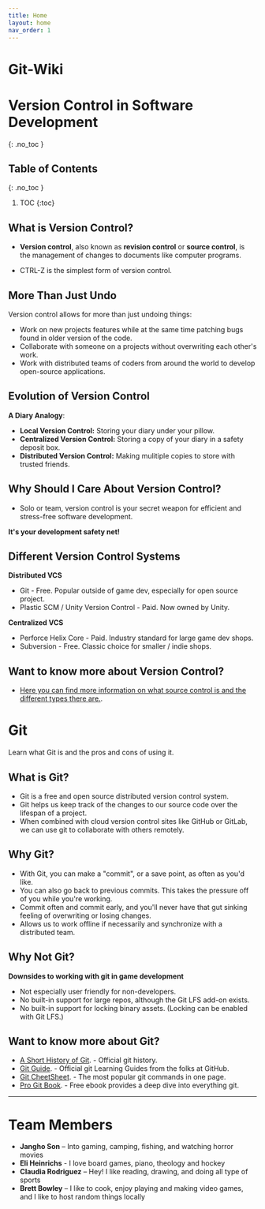 ```yaml
---
title: Home
layout: home
nav_order: 1
---
```


<!-- prettier-ignore-start -->
# **Git-Wiki**

# **Version Control in Software Development**
{: .no_toc }

## Table of Contents
{: .no_toc }

1. TOC
{:toc}

<!-- prettier-ignore-end -->

## What is Version Control?

- **Version control**, also known as **revision control** or **source control**, is the management of changes to documents like computer programs.

- CTRL-Z is the simplest form of version control.

## More Than Just Undo

Version control allows for more than just undoing things:
- Work on new projects features while at the same time patching bugs found in older version of the code.
- Collaborate with someone on a projects without overwriting each other's work.
- Work with distributed teams of coders from around the world to develop open-source applications.

## Evolution of Version Control

**A Diary Analogy**:

- **Local Version Control:** Storing your diary under your pillow.
- **Centralized Version Control:** Storing a copy of your diary in a safety deposit box.
- **Distributed Version Control:** Making mulitiple copies to store with trusted friends.

## Why Should I Care About Version Control?
- Solo or team, version control is your secret weapon for efficient and stress-free software development.

**It's your development safety net!**

## Different Version Control Systems

**Distributed VCS**
- Git - Free. Popular outside of game dev, especially for open source project.
- Plastic SCM / Unity Version Control - Paid. Now owned by Unity.

**Centralized VCS**
- Perforce Helix Core - Paid. Industry standard for large game dev shops.
- Subversion - Free. Classic choice for smaller / indie shops.

## Want to know more about Version Control?

- [Here you can find more information on what source control is and the different types there are.](https://git-scm.com/book/ms/v2/Getting-Started-About-Version-Control).



# Git

Learn what Git is and the pros and cons of using it. 

## What is Git?

- Git is a free and open source distributed version control system.
- Git helps us keep track of the changes to our source code over the lifespan of a project.
- When combined with cloud version control sites like GitHub or GitLab, we can use git to collaborate with others remotely.

## Why Git?

- With Git, you can make a "commit", or a save point, as often as you'd like.
- You can also go back to previous commits. This takes the pressure off of you while you're working.
- Commit often and commit early, and you'll never have that gut sinking feeling of overwriting or losing changes.
- Allows us to work offline if necessarily and synchronize with a distributed team.

## Why Not Git?

**Downsides to working with git in game development**
- Not especially user friendly for non-developers.
- No built-in support for large repos, although the Git LFS add-on exists.
- No built-in support for locking binary assets. (Locking can be enabled with Git LFS.)

## Want to know more about Git?

- [A Short History of Git](https://git-scm.com/book/ms/v2/Getting-Started-A-Short-History-of-Git). - Official git history.
- [Git Guide](https://github.com/git-guides). - Official git Learning Guides from the folks at GitHub.
- [Git CheetSheet](https://training.github.com/downloads/github-git-cheat-sheet/). - The most popular git commands in one page.
- [Pro Git Book](https://git-scm.com/book/en/v2). - Free ebook provides a deep dive into everything git.


---

# Team Members

- **Jangho Son** – Into gaming, camping, fishing, and watching horror movies
- **Eli Heinrichs** - I love board games, piano, theology and hockey
- **Claudia Rodriguez** – Hey! I like reading, drawing, and doing all type of sports
- **Brett Bowley** –  I like to cook, enjoy playing and making video games, and I like to host random things locally

